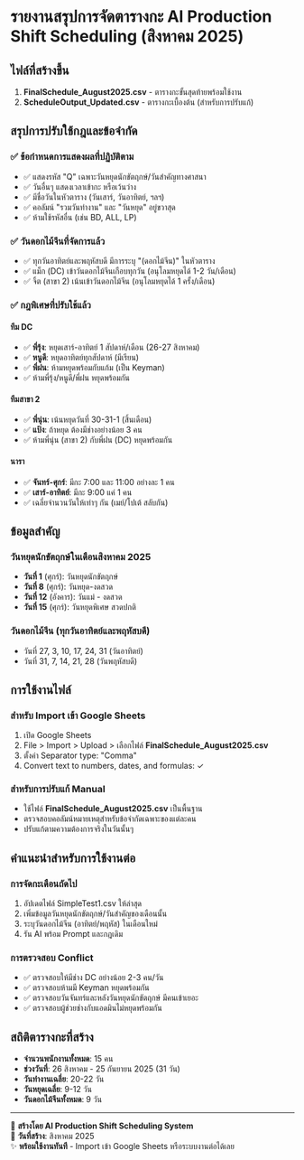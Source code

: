 # รายงานสรุปการจัดตารางกะ AI Production Shift Scheduling (สิงหาคม 2025)

## ไฟล์ที่สร้างขึ้น
1. **FinalSchedule_August2025.csv** - ตารางกะขั้นสุดท้ายพร้อมใช้งาน
2. **ScheduleOutput_Updated.csv** - ตารางกะเบื้องต้น (สำหรับการปรับแก้)

## สรุปการปรับใช้กฎและข้อจำกัด

### ✅ ข้อกำหนดการแสดงผลที่ปฏิบัติตาม
- ✅ แสดงรหัส "Q" เฉพาะวันหยุดนักขัตฤกษ์/วันสำคัญทางศาสนา
- ✅ วันอื่นๆ แสดงเวลาเข้ากะ หรือเว้นว่าง
- ✅ มีชื่อวันในหัวตาราง (วันเสาร์, วันอาทิตย์, ฯลฯ)
- ✅ คอลัมน์ "รวมวันทำงาน" และ "วันหยุด" อยู่ขวาสุด
- ✅ ห้ามใช้รหัสอื่น (เช่น BD, ALL, LP)

### ✅ วันดอกไม้จีนที่จัดการแล้ว
- ✅ ทุกวันอาทิตย์และพฤหัสบดี มีการระบุ "(ดอกไม้จีน)" ในหัวตาราง
- ✅ แม็ก (DC) เข้าวันดอกไม้จีนเกือบทุกวัน (อนุโลมหยุดได้ 1-2 วัน/เดือน)
- ✅ จิ้ต (สาขา 2) เน้นเข้าวันดอกไม้จีน (อนุโลมหยุดได้ 1 ครั้ง/เดือน)

### ✅ กฎพิเศษที่ปรับใช้แล้ว

#### ทีม DC
- ✅ **พี่รุ้ง**: หยุดเสาร์-อาทิตย์ 1 สัปดาห์/เดือน (26-27 สิงหาคม)
- ✅ **หนูดี**: หยุดอาทิตย์ทุกสัปดาห์ (มีเรียน)
- ✅ **พี่ฝน**: ห้ามหยุดพร้อมกับแก้ม (เป็น Keyman)
- ✅ ห้ามพี่รุ้ง/หนูดี/พี่ฝน หยุดพร้อมกัน

#### ทีมสาขา 2
- ✅ **พี่นุ่น**: เน้นหยุดวันที่ 30-31-1 (สิ้นเดือน)
- ✅ **แป้ง**: ถ้าหยุด ต้องมีช่างอย่างน้อย 3 คน
- ✅ ห้ามพี่นุ่น (สาขา 2) กับพี่ฝน (DC) หยุดพร้อมกัน

#### นารา
- ✅ **จันทร์-ศุกร์**: มีกะ 7:00 และ 11:00 อย่างละ 1 คน
- ✅ **เสาร์-อาทิตย์**: มีกะ 9:00 แค่ 1 คน
- ✅ เฉลี่ยจำนวนวันให้เท่าๆ กัน (เมย์/โปเต้ สลับกัน)

## ข้อมูลสำคัญ

### วันหยุดนักขัตฤกษ์ในเดือนสิงหาคม 2025
- **วันที่ 1** (ศุกร์): วันหยุดนักขัตฤกษ์
- **วันที่ 8** (ศุกร์): วันหยุด-งดสวด  
- **วันที่ 12** (อังคาร): วันแม่ - งดสวด
- **วันที่ 15** (ศุกร์): วันหยุดพิเศษ สวดปกติ

### วันดอกไม้จีน (ทุกวันอาทิตย์และพฤหัสบดี)
- วันที่ 27, 3, 10, 17, 24, 31 (วันอาทิตย์)
- วันที่ 31, 7, 14, 21, 28 (วันพฤหัสบดี)

## การใช้งานไฟล์

### สำหรับ Import เข้า Google Sheets
1. เปิด Google Sheets
2. File > Import > Upload > เลือกไฟล์ **FinalSchedule_August2025.csv**
3. ตั้งค่า Separator type: "Comma" 
4. Convert text to numbers, dates, and formulas: ✓

### สำหรับการปรับแก้ Manual
- ใช้ไฟล์ **FinalSchedule_August2025.csv** เป็นพื้นฐาน
- ตรวจสอบคอลัมน์หมายเหตุสำหรับข้อจำกัดเฉพาะของแต่ละคน
- ปรับแก้ตามความต้องการจริงในวันนั้นๆ

## คำแนะนำสำหรับการใช้งานต่อ

### การจัดกะเดือนถัดไป
1. อัปเดตไฟล์ SimpleTest1.csv ให้ล่าสุด
2. เพิ่มข้อมูลวันหยุดนักขัตฤกษ์/วันสำคัญของเดือนนั้น
3. ระบุวันดอกไม้จีน (อาทิตย์/พฤหัส) ในเดือนใหม่
4. รัน AI พร้อม Prompt และกฎเดิม

### การตรวจสอบ Conflict
- ✅ ตรวจสอบให้มีช่าง DC อย่างน้อย 2-3 คน/วัน
- ✅ ตรวจสอบห้ามมี Keyman หยุดพร้อมกัน
- ✅ ตรวจสอบวันจันทร์และหลังวันหยุดนักขัตฤกษ์ มีคนเข้าเยอะ
- ✅ ตรวจสอบผู้ช่วยช่างกับแอดมินไม่หยุดพร้อมกัน

## สถิติตารางกะที่สร้าง
- **จำนวนพนักงานทั้งหมด**: 15 คน
- **ช่วงวันที่**: 26 สิงหาคม - 25 กันยายน 2025 (31 วัน)
- **วันทำงานเฉลี่ย**: 20-22 วัน
- **วันหยุดเฉลี่ย**: 9-12 วัน
- **วันดอกไม้จีนทั้งหมด**: 9 วัน

---
🤖 **สร้างโดย AI Production Shift Scheduling System**  
📅 **วันที่สร้าง**: สิงหาคม 2025  
✨ **พร้อมใช้งานทันที** - Import เข้า Google Sheets หรือระบบงานต่อได้เลย